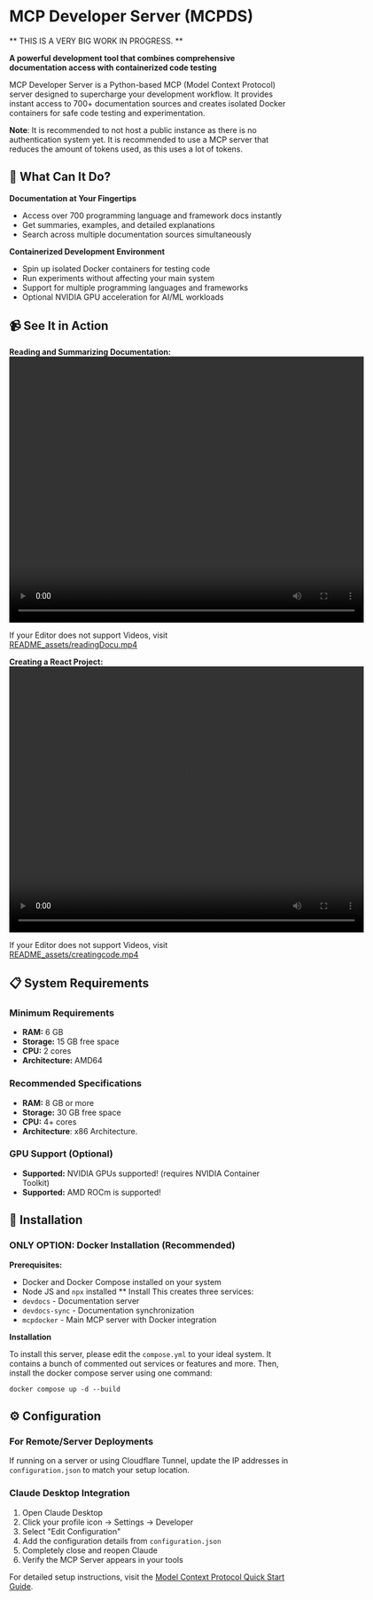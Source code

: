 # MCP Developer Server (MCPDS)
** THIS IS A VERY BIG WORK IN PROGRESS. **

**A powerful development tool that combines comprehensive documentation access with containerized code testing**

MCP Developer Server is a Python-based MCP (Model Context Protocol) server designed to supercharge your development workflow. It provides instant access to 700+ documentation sources and creates isolated Docker containers for safe code testing and experimentation.

**Note**: It is recommended to not host a public instance as there is no authentication system yet.
It is recommended to use a MCP server that reduces the amount of tokens used, as this uses a lot of tokens.

## 🚀 What Can It Do?

**Documentation at Your Fingertips**
- Access over 700 programming language and framework docs instantly
- Get summaries, examples, and detailed explanations
- Search across multiple documentation sources simultaneously

**Containerized Development Environment**
- Spin up isolated Docker containers for testing code
- Run experiments without affecting your main system
- Support for multiple programming languages and frameworks
- Optional NVIDIA GPU acceleration for AI/ML workloads

## 📹 See It in Action

**Reading and Summarizing Documentation:**
<video width="640" height="480" controls>
    <source type="video/mp4" src="README_assets/ReadingDocu.mp4">
</video>

If your Editor does not support Videos, visit [README_assets/readingDocu.mp4](README_assets/readingDocu.mp4)


**Creating a React Project:**
<video width="640" height="480" controls>
    <source type="video/mp4" src="README_assets/creatingcode.mp4">
</video>

If your Editor does not support Videos, visit [README_assets/creatingcode.mp4](README_assets/creatingcode.mp4)


## 📋 System Requirements

### Minimum Requirements
- **RAM:** 6 GB
- **Storage:** 15 GB free space
- **CPU:** 2 cores
- **Architecture:** AMD64 

### Recommended Specifications
- **RAM:** 8 GB or more
- **Storage:** 30 GB free space
- **CPU:** 4+ cores
- **Architecture**: x86 Architecture.

### GPU Support (Optional)
- **Supported:** NVIDIA GPUs supported!  (requires NVIDIA Container Toolkit)
- **Supported:** AMD ROCm is supported!

## 🔧 Installation

### ONLY OPTION: Docker Installation (Recommended)

**Prerequisites:**


- Docker and Docker Compose installed on your system
- Node JS and `npx` installed
** Install
This creates three services:
- `devdocs` - Documentation server
- `devdocs-sync` - Documentation synchronization
- `mcpdocker` - Main MCP server with Docker integration


**Installation**


To install this server, please edit the `compose.yml` to your ideal system. It contains a bunch of commented out services or features and more.
Then, install the docker compose server using one command:
```shell
docker compose up -d --build
```

## ⚙️ Configuration

### For Remote/Server Deployments
If running on a server or using Cloudflare Tunnel, update the IP addresses in `configuration.json` to match your setup location.

### Claude Desktop Integration
1. Open Claude Desktop
2. Click your profile icon → Settings → Developer
3. Select "Edit Configuration"
4. Add the configuration details from `configuration.json`
5. Completely close and reopen Claude
6. Verify the MCP Server appears in your tools

For detailed setup instructions, visit the [Model Context Protocol Quick Start Guide](http://modelcontextprotocol.io/quickstart/user).

